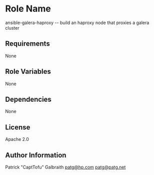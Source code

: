 Role Name
========

ansible-galera-haproxy -- build an haproxy node that proxies a galera cluster

Requirements
------------

None

Role Variables
--------------

None

Dependencies
------------

None

License
-------

Apache 2.0

Author Information
------------------

Patrick "CaptTofu" Galbraith <patg@hp.com> <patg@patg.net>
